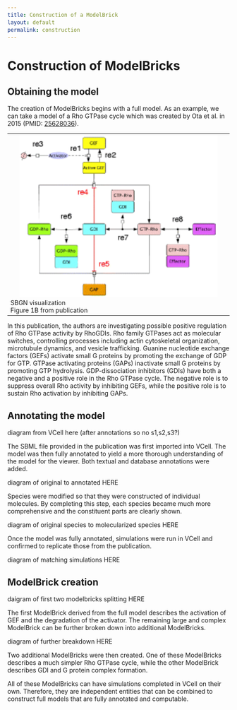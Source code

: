 ```yaml
---
title: Construction of a ModelBrick
layout: default
permalink: construction
---
```


# Construction of ModelBricks

## Obtaining the model 

The creation of ModelBricks begins with a full model. As an example, we can take a model of a Rho GTPase cycle which was created by Ota et al. in 2015 (PMID: <a href="https://www.ncbi.nlm.nih.gov/pubmed/?term=25628036">25628036</a>). 

<center>
  <table>
    <td align="center" width="500">
      <a href="https://modelbricks.github.io/images/SBGNfiles/RhoGTP_Fig1b_SBGN.PNG">
        <img width="450" style="vertical-align:middle" src="/images/SBGNfiles/RhoGTP_Fig1b_SBGN.PNG"/>
      </a>
    </td>
    <tr>
      <td> 
        SBGN visualization
        <br />
        Figure 1B from publication
      </td>
    </tr>
  </table>
</center>

In this publication, the authors are investigating possible positive regulation of Rho GTPase activity by RhoGDIs. Rho family GTPases act as molecular switches, controlling processes including actin cytoskeletal organization, microtubule dynamics, and vesicle trafficking. Guanine nucleotide exchange factors (GEFs) activate small G proteins by promoting the exchange of GDP for GTP. GTPase activating proteins (GAPs) inactivate small G proteins by promoting GTP hydrolysis. GDP-dissociation inhibitors (GDIs) have both a negative and a positive role in the Rho GTPase cycle. The negative role is to suppress overall Rho activity by inhibiting GEFs, while the positive role is to sustain Rho activation by inhibiting GAPs.

## Annotating the model

diagram from VCell here (after annotations so no s1,s2,s3?)

The SBML file provided in the publication was first imported into VCell. The model was then fully annotated to yield a more thorough understanding of the model for the viewer. Both textual and database annotations were added. 

diagram of original to annotated HERE

Species were modified so that they were constructed of individual molecules. By completing this step, each species became much more comprehensive and the constituent parts are clearly shown. 

diagram of original species to molecularized species HERE

Once the model was fully annotated, simulations were run in VCell and confirmed to replicate those from the publication.

diagram of matching simulations HERE

## ModelBrick creation

daigram of first two modelbricks splitting HERE

The first ModelBrick derived from the full model describes the activation of GEF and the degradation of the activator. The remaining large and complex ModelBrick can be further broken down into additional ModelBricks.

diagram of further breakdown HERE

Two additional ModelBricks were then created. One of these ModelBricks describes a much simpler Rho GTPase cycle, while the other ModelBrick describes GDI and G protein complex formation.

All of these ModelBricks can have simulations completed in VCell on their own. Therefore, they are independent entities that can be combined to construct full models that are fully annotated and computable. 
